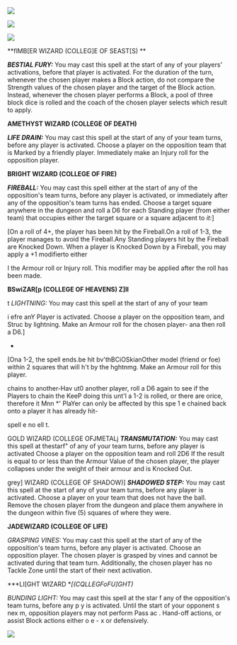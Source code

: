 
![](../media/dungeon_bowl/image117.jpg)

![](../media/dungeon_bowl/image118.jpg)

![](../media/dungeon_bowl/image119.jpg)

**flMB[ER WIZARD (COLLEG]E OF SEAST[S)
 **

***BESTIAL FURY:*** You may cast this spell at the start of any of your
players' activations, before that player is activated. For the duration
of the turn, whenever the chosen player makes a Block action, do not
compare the Strength values of the chosen player and the target of the
Block action. Instead, whenever the chosen player performs a Block, a
pool of three block dice is rolled and the coach of the chosen player
selects which result to apply.

**AMETHYST WIZARD (COLLEGE OF
DEATH)**

***LIFE DRAIN:*** You may cast this spell at the start of any of your
team turns, before any player is activated. Choose a player on the
opposition team that is Marked by a friendly player. Immediately make an
Injury roll for the opposition player.

**BRIGHT WIZARD (COLLEGE OF
FIRE)**

***FIREBALL:*** You may cast this spell either at the start of any of
the opposition's team turns, before any player is activated, or
immediately after any of the opposition's team turns has ended. Choose a
target square anywhere in the dungeon and roll a D6 for each Standing
player (from either team) that occupies either the target square or a
square adjacent to *it:*]

[On a roll of 4+, the player has been hit by the Fireball.On a roll of
1-3, the player manages to avoid the Fireball.Any Standing players hit
by the Fireball are Knocked Down. When a player is Knocked Down by a
Fireball, you may apply a +1 modifierto
either

I the Armour roll or Injury roll. This modifier may be applied after
the roll has been made.

**BSwiZAR[p (COLLEGE OF HEAVENS)
Z]II**

t *LIGHTNING:* You may cast this spell at the start of any of your
team

i efre anY Player is activated. Choose a player on the
opposition team, and Struc by lightning. Make an Armour roll for
the chosen player- ana then roll a D6.]

-   

[Ona 1-2, the spell ends.be hit bv'thBCiOSkianOther model
(friend or foe) within 2 squares that will h't by the hghtnmg. Make
an Armour roll for this player.

chains to another-Hav ut0 another player, roll a D6 again to
see if the  Players to chain the KeeP doing this unt'l a 1-2 is
rolled, or there are orice, therefore it Mnn \*'  PlaYer
can only be affected by this spe 1 e chained back onto a player it
has already hit-

spell e no ell t.

GOLD WIZARD (COLLEGE OFJMETALj ***TRANSMUTATION:*** You may cast this
spell at thestarf" of any of your team turns, before any player is
activated Choose a player on the opposition team and roll 2D6 If the
result is equal to or less than the Armour Value of the chosen player,
the player collapses under the weight of their armour and is Knocked
Out.

 grey] WIZARD (COLLEGE OF SHADOW)] ***SHADOWED
STEP:*** You may cast this spell at the start of any of your team turns,
before any player is activated. Choose a player on your team that does
not have the ball. Remove the chosen player from the dungeon and place
them anywhere in the dungeon within five (5) squares of where they
were.

**JADEWIZARD (COLLEGE OF LIFE)**

*GRASPING VINES:* You may cast this spell at the start of any of the
opposition's team turns, before any player is activated. Choose an
opposition player. The chosen player is grasped by vines and cannot be
activated during that team turn. Additionally, the chosen player has no
Tackle Zone until the start of their next
activation.

***LI[GHT WIZARD
**[(CQLLEGFoFU]GHT)*

*BUNDING LIGHT:* You may cast this spell at the star f any of the
opposition's team turns, before any p y is activated. Until the start of
your opponent s nex m, opposition players may not perform Pass ac .
Hand-off actions, or assist Block actions either o e - x or
defensively.

![](../media/dungeon_bowl/image120.jpg)

